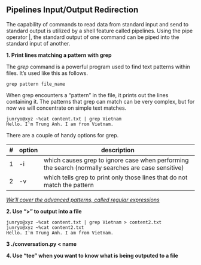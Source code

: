 ## Pipelines Input/Output Redirection

The capability of commands to read data from standard input and send to standard output is utilized by a shell feature called pipelines. Using the pipe operator |, the standard output of one command can be piped into the standard input of another.

**1. Print lines matching a pattern with grep**  

The *grep* command is a powerful program used to find text patterns within files.  It’s used like this as follows.
```
grep pattern file_name
```
When grep encounters a “pattern” in the file, it prints out the lines containing it. The patterns that grep can match can be very complex, but for now we will concentrate on simple text matches.  
```
junryo@xyz ~%cat content.txt | grep Vietnam
Hello. I'm Trung Anh. I am from Vietnam.
```  
There are a couple of handy options for grep.

|#   	|option   	|description   	                                                                                 |
|---	|---	      |---	                                                                                             |
|1   	|-i       	|which causes grep to ignore case when performing the search (normally searches are case sensitive)|
|2   	|-v      	|which tells grep to print only those lines that do not match the pattern                        	|

[*We’ll cover the advanced patterns, called regular expressions*]()  
 
**2. Use “>” to output into a file**   
```
junryo@xyz ~%cat content.txt | grep Vietnam > content2.txt
junryo@xyz ~%cat content2.txt
Hello. I'm Trung Anh. I am from Vietnam.
```
**3 ./conversation.py < name**    

**4. Use “tee” when you want to know what is being outputed to a file**  